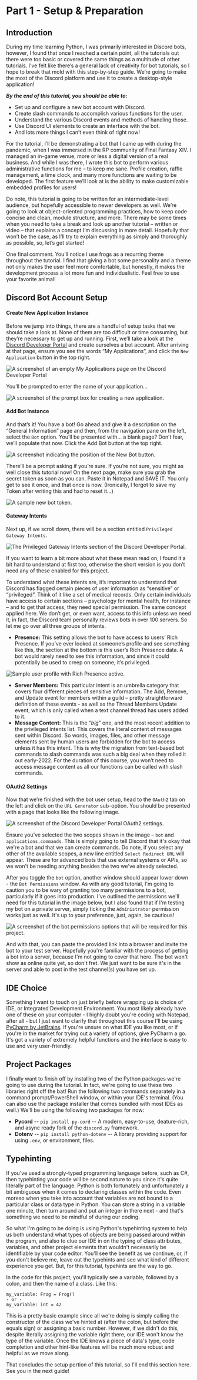 # Part 1 - Setup & Preparation

## Introduction

During my time learning Python, I was primarily interested in Discord bots, however, I found that once I reached a certain point, all the tutorials out there were too basic or covered the same things as a multitude of other tutorials. I’ve felt like there’s a general lack of creativity for bot tutorials, so I hope to break that mold with this step-by-step guide. We’re going to make the most of the Discord platform and use it to create a desktop-style application!

***By the end of this tutorial, you should be able to:***

+ Set up and configure a new bot account with Discord.
+	Create slash commands to accomplish various functions for the user.
+	Understand the various Discord events and methods of handling those.
+	Use Discord UI elements to create an interface with the bot.
+	And lots more things I can’t even think of right now!

For the tutorial, I’ll be demonstrating a bot that I came up with during the pandemic, when I was immersed in the RP community of Final Fantasy XIV. I managed an in-game venue, more or less a digital version of a real business. And while I was there, I wrote this bot to perform various administrative functions for me – to keep me sane. Profile creation, raffle management, a time clock, and many more functions are waiting to be developed. The first feature we’ll look at is the ability to make customizable embedded profiles for users!

Do note, this tutorial is going to be written for an intermediate-level audience, but hopefully accessible to newer developers as well. We’re going to look at object-oriented programming practices, how to keep code concise and clean, module structure, and more. There may be some times when you need to take a break and look up another tutorial – written or video – that explains a concept I’m discussing in more detail. Hopefully that won’t be the case, as I’ll try to explain everything as simply and thoroughly as possible, so, let’s get started!

One final comment. You’ll notice I use frogs as a recurring theme throughout the tutorial. I find that giving a bot some personality and a theme not only makes the user feel more comfortable, but honestly, it makes the development process a lot more fun and individualistic. Feel free to use your favorite animal!

## Discord Bot Account Setup
#### Create New Application Instance
Before we jump into things, there are a handful of setup tasks that we should take a look at. None of them are too difficult or time consuming, but they’re necessary to get up and running. First, we’ll take a look at the [Discord Developer Portal](https://discordapp.com/developers/applications) and create ourselves a bot account. After arriving at that page, ensure you see the words “My Applications”, and click the `New Application` button in the top right.

![A screenshot of an empty My Applications page on the Discord Developer Portal](https://user-images.githubusercontent.com/79615185/226673099-c65c8794-5797-48a0-8df0-f8f7e9f0219b.png)

You’ll be prompted to enter the name of your application…

![A screenshot of the prompt box for creating a new application.](https://user-images.githubusercontent.com/79615185/226673530-0d7d089c-405d-4b9f-b70c-0ab2f45cb59f.png)

#### Add Bot Instance
And that’s it! You have a bot! Go ahead and give it a description on the “General Information” page and then, from the navigation pane on the left, select the `Bot` option. You’ll be presented with… a blank page? Don’t fear, we’ll populate that now. Click the Add Bot button at the top right.

![A screenshot indicating the position of the New Bot button.](https://user-images.githubusercontent.com/79615185/226673707-a09c48f2-c6ac-49f2-a83e-5e395827f445.png)

There’ll be a prompt asking if you’re sure. If you’re not sure, you might as well close this tutorial now! On the next page, make sure you grab the secret token as soon as you can. Paste it in Notepad and SAVE IT. You only get to see it once, and that once is now. (Ironically, I forgot to save my Token after writing this and had to reset it…)

![A sample new bot token.](https://user-images.githubusercontent.com/79615185/226674030-eaf410a8-57a0-4191-ac51-1718149051cf.png)

#### Gateway Intents
Next up, if we scroll down, there will be a section entitled `Privileged Gateway Intents`. 

![The Privileged Gateway Intents section of the Discord Developer Portal.](https://user-images.githubusercontent.com/79615185/226674380-ee3a5e92-e8e6-4d2c-affd-652d888a99c0.png)

If you want to learn a bit more about what these mean read on, I found it a bit hard to understand at first too, otherwise the short version is you don’t need any of these enabled for this project. 

To understand what these intents are, it’s important to understand that Discord has flagged certain pieces of user information as “sensitive” or “privileged”. Think of it like a set of medical records. Only certain individuals have access to certain sections – psychology for mental health, for instance – and to get that access, they need special permission. The same concept applied here. We don’t get, or even want, access to this info unless we need it, in fact, the Discord team personally reviews bots in over 100 servers. So let me go over all three groups of intents.

+ **Presence:** This setting allows the bot to have access to users’ Rich Presence. If you’ve ever looked at someone’s profile and see something like this, the section at the bottom is this user’s Rich Presence data. A bot would rarely need to see this information, and since it could potentially be used to creep on someone, it’s privileged.

![Sample user profile with Rich Presence active.](https://user-images.githubusercontent.com/79615185/226680516-f66286f9-d0a4-4cdc-ae32-51b1f61adeb7.png)

+ **Server Members:** This particular intent is an umbrella category that covers four different pieces of sensitive information. The Add, Remove, and Update event for members within a guild – pretty straightforward definition of these events - as well as the Thread Members Update event, which is only called when a text channel thread has users added to it.
+ **Message Content:** This is the “*big*” one, and the most recent addition to the privileged intents list. This covers the literal content of messages sent within Discord. So words, images, files, and other message elements sent by human users are forbidden for the bot to access unless it has this intent. This is why the migration from text-based bot commands to slash commands was such a big deal when they rolled it out early-2022. For the duration of this course, you won’t need to access message content as all our functions can be called with slash commands.

#### OAuth2 Settings
Now that we’re finished with the bot user setup, head to the `OAuth2` tab on the left and click on the `URL Generator` sub-option. You should be presented with a page that looks like the following image.

![A screenshot of the Discord Developer Portal OAuth2 settings.](https://user-images.githubusercontent.com/79615185/226678530-c5a45651-c43c-47e1-85a7-740b7ee3f295.png)

Ensure you’ve selected the two scopes shown in the image – `bot` and `applications.commands`. This is simply going to tell Discord that it's okay that we're a bot and that we can create commands. Do note, if you select any other of the available scopes, a new line entitled `Select Redirect URL` will appear. These are for advanced bots that use external systems or APIs, so we won't be needing anything besides the two we've already selected.

After you toggle the `bot` option, another window should appear lower down - the `Bot Permissions` window. As with any good tutorial, I'm going to caution you to be wary of granting too many permissions to a bot, particularly if it goes into production. I've outlined the permissions we'll need for this tutorial in the image below, but I also found that if I'm testing my bot on a private server, simply ticking the `Administrator` permission works just as well. It's up to your preference, just, again, be cautious!

![A screenshot of the bot permissions options that will be required for this project.](https://user-images.githubusercontent.com/79615185/226682922-5ea25eda-91c0-46b7-98ce-97d59ab8f49a.png)

And with that, you can paste the provided link into a browser and invite the bot to your test server. Hopefully you're familiar with the process of getting a bot into a server, because I'm not going to cover that here. The bot won't show as online quite yet, so don't fret. We just want to be sure it's in the server and able to post in the test channel(s) you have set up.

## IDE Choice

Something I want to touch on just briefly before wrapping up is choice of IDE, or Integrated Development Environment. You most likely already have one of these on your computer - I highly doubt you're coding with Notepad, after all - but I just want to clarify that throughout this course I'll be using [PyCharm by JetBrains](https://www.jetbrains.com/pycharm/). If you're unsure on what IDE you like most, or if you're in the market for trying out a variety of options, give PyCharm a go. It's got a variety of extremely helpful functions and the interface is easy to use and very user-friendly.

## Project Packages

I finally want to finish off by installing two of the Python packages we're going to use during the tutorial. In fact, we're going to use these two libraries right off the bat! Run the following two commands separately in a command prompt/PowerShell window, or within your IDE's terminal. (You can also use the package installer that comes bundled with most IDEs as well.) We'll be using the following two packages for now:
+ **Pycord** -- `pip install py-cord` -- A modern, easy-to-use, deature-rich, and async ready fork of the `discord.py` framework.
+ **Dotenv** -- `pip install python-dotenv` -- A library providing support for using `.env`, or environment, files.

## Typehinting

If you've used a strongly-typed programming language before, such as C#, then typehinting your code will be second nature to you since it's quite literally part of the language. Python is both fortunately and unfortunately a bit ambiguous when it comes to declaring classes within the code. Even moreso when you take into account that variables are not bound to a particular class or data type in Python. You can store a string in a variable one minute, then turn around and put an integer in there next - and that's something we need to be mindful of during our coding. 

So what I'm going to be doing is using Python's typehinting system to help us both understand what types of objects are being passed around within the program, and also to clue our IDE in on the typing of class attributes, variables, and other project elements that wouldn't necessarily be identifiable by your code editor. You'll see the benefit as we continue, or, if you don't believe me, leave out the typehints and see what kind of different experience you get. But, for this tutorial, typehints are the way to go.

In the code for this project, you'll typically see a variable, followed by a colon, and then the name of a class. Like this:
```
my_variable: Frog = Frog()
- or -
my_variable: int = 42
```
This is a pretty basic example since all we're doing is simply calling the constructor of the class we've hinted at (after the colon, but before the equals sign) or assigning a basic number. However, if we didn't do this, despite literally assigning the variable right there, our IDE won't know the type of the variable. Once the IDE knows a piece of data's type, code completion and other hint-like features will be much more robust and helpful as we move along.

That concludes the setup portion of this tutorial, so I'll end this section here. See you in the next guide!
